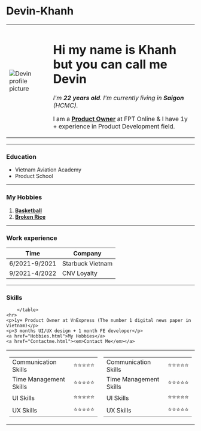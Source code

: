 # Devin-Khanh
<!DOCTYPE html>
<head>
    <meta charset="UTF-8">
    <title>Devin Personal Site</title>
</head>
<body>
    <table cellspacing="30">
        <tr>
            <td><img src="https://pbs.twimg.com/profile_images/1516014026286768134/rfKfy2rt_400x400.jpg" alt="Devin profile picture"></td>
            <td>
                <h1>Hi my name is Khanh but you can call me Devin</h1>
                <p><em>I'm <strong> 22 years old</strong>. I'm currently living in <strong>Saigon</strong> (HCMC).</em></p>
                <p>I am a <strong><a href="https://fpt.udemy.com/organization/home/">Product Owner</a></strong> at FPT Online & I have 1y + experience in Product Development field.</p>
            </td>
        </tr>
    </table>
    <hr>
    <h3>Education</h3>
    <ul>
        <li>Vietnam Aviation Academy</li>
        <li>Product School</li>
    </ul>
    <hr>
    <h3>My Hobbies</h3>
    <ol>
        <li><strong><a href="https://www.nba.com/">Basketball</a></strong></li>
        <li><strong><a href="https://www.grab.com/vn/food-blog/talk-of-the-town/tphcm-top-8-quan-com-tam-an-la-ghien-o-sai-gon/">Broken Rice</strong></a></li>
    </ol>
    <hr>
    <h3>Work experience</h3>
    <table cellspacing="10">
        <thead>
            <tr>
                <th>Time</th>
                <th>Company</th>
            </tr>
        </thead>
        <tb>
            <tr>
                <td>6/2021-9/2021</td>
                <td>Starbuck Vietnam</td>
            </tr>
            <tr>
                <td>9/2021-4/2022</td>
                <td>CNV Loyalty</td>
            </tr>
        </tb>
    </table>
    <hr>
    <h3>Skills</h3>
        <table cellspacing="10">
            <tr>
                <td>
                    <table>
                        <tr>
                            <td>Communication Skills</td>
                            <td>⭐⭐⭐⭐⭐</td>
                        </tr>
                        <tr> 
                            <td>Time Management Skills</td>
                            <td>⭐⭐⭐⭐⭐</td>
                        </tr>
                        <tr>
                            <td>UI Skills</td>
                            <td>⭐⭐⭐⭐⭐</td>
                        </tr>
                        <tr>
                            <td>UX Skills</td>
                            <td>⭐⭐⭐⭐⭐</td>
                        </tr>
                    </table>
                </td>
                <td>
                    <table>
                        <tr>
                            <td>Communication Skills</td>
                            <td>⭐⭐⭐⭐⭐</td>
                        </tr>
                        <tr> 
                            <td>Time Management Skills</td>
                            <td>⭐⭐⭐⭐⭐</td>
                        </tr>
                        <tr>
                            <td>UI Skills</td>
                            <td>⭐⭐⭐⭐⭐</td>
                        </tr>
                        <tr>
                            <td>UX Skills</td>
                            <td>⭐⭐⭐⭐⭐</td>
                        </tr>
                    </table>
                </td>
            </tr>

            
        </table>
    <hr>
    <p>1y+ Product Owner at VnExpress (The number 1 digital news paper in Vietnam)</p>
    <p>3 months UI/UX design + 1 month FE developer</p>
    <a href="Hobbies.html">My Hobbies</a>
    <a href="Contactme.html"><em>Contact Me</em></a>











</body>
</html>
